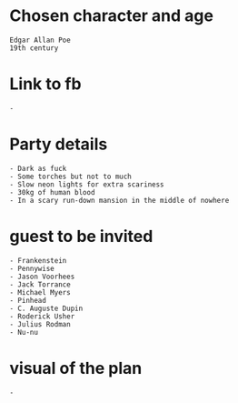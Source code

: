 # Chosen character and age

    Edgar Allan Poe 
    19th century

# Link to fb

    -

# Party details

    - Dark as fuck
    - Some torches but not to much
    - Slow neon lights for extra scariness
    - 30kg of human blood
    - In a scary run-down mansion in the middle of nowhere


# guest to be invited

    - Frankenstein
    - Pennywise
    - Jason Voorhees
    - Jack Torrance
    - Michael Myers
    - Pinhead
    - C. Auguste Dupin
    - Roderick Usher
    - Julius Rodman
    - Nu-nu


# visual of the plan

    -
